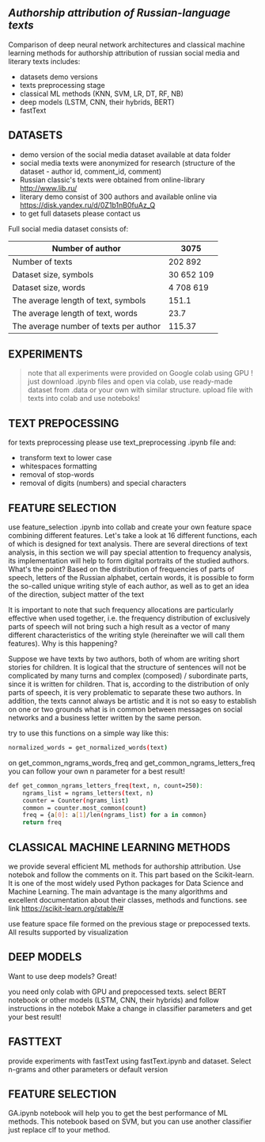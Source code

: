 ## _Authorship attribution of Russian-language texts_



Comparison of deep neural network architectures and classical machine learning methods for authorship attribution of russian social media and literary texts includes:

- datasets demo versions
- texts preprocessing stage
- classical ML methods (KNN, SVM, LR, DT, RF, NB)
- deep models (LSTM, CNN, their hybrids, BERT)
- fastText


## DATASETS

- demo version of the social media dataset available at data folder 
- social media texts were anonymized for research (structure of the dataset - author id, comment_id, comment)
- Russian classic's texts were obtained from online-library http://www.lib.ru/
- literary demo consist of 300 authors and available online via https://disk.yandex.ru/d/0Z1b1nB0fuAz_Q
- to get full datasets please contact us 

Full social media dataset consists of:

| Number of author | 3075 |
| ------ | ------ |
| Number of texts  | 202 892 |
| Dataset size, symbols | 30 652 109 |
| Dataset size, words | 4 708 619 |
| The average length of text, symbols | 151.1 |
| The average length of text, words | 23.7 |
| The average number of texts per author | 115.37 |
## EXPERIMENTS

> note that all experiments were provided on Google colab using GPU ! 
> just download .ipynb files and open via colab, use ready-made dataset from .data or your own with similar structure. upload file with texts into colab and use noteboks! 


 
## TEXT PREPOCESSING

for texts preprocessing please use text_preprocessing .ipynb file and:

- transform text to lower case 
- whitespaces formatting
- removal of stop-words
- removal of digits (numbers) and special characters

## FEATURE SELECTION

use feature_selection .ipynb into collab and create your own feature space combining different features.
Let's take a look at 16 different functions, each of which is designed for text analysis.
There are several directions of text analysis, in this section we will pay special attention to frequency analysis, its implementation will help to form digital portraits of the studied authors. What's the point?
Based on the distribution of frequencies of parts of speech, letters of the Russian alphabet, certain words, it is possible to form the so-called unique writing style of each author, as well as to get an idea of ​​the direction, subject matter of the text

It is important to note that such frequency allocations are particularly effective when used together, i.e. the frequency distribution of exclusively parts of speech will not bring such a high result as a vector of many different characteristics of the writing style (hereinafter we will call them features). Why is this happening?

Suppose we have texts by two authors, both of whom are writing short stories for children. It is logical that the structure of sentences will not be complicated by many turns and complex (composed) / subordinate parts, since it is written for children. That is, according to the distribution of only parts of speech, it is very problematic to separate these two authors.
In addition, the texts cannot always be artistic and it is not so easy to establish on one or two grounds what is in common between messages on social networks and a business letter written by the same person.

try to use this functions on a simple way like this:

```sh
normalized_words = get_normalized_words(text)
```
on get_common_ngrams_words_freq and get_common_ngrams_letters_freq you can follow your own n parameter for a best result!

```sh
def get_common_ngrams_letters_freq(text, n, count=250):
    ngrams_list = ngrams_letters(text, n)
    counter = Counter(ngrams_list)
    common = counter.most_common(count)
    freq = {a[0]: a[1]/len(ngrams_list) for a in common}
    return freq
```

## CLASSICAL MACHINE LEARNING METHODS

we provide several efficient ML methods for authorship attribution. Use notebok and follow the comments on it. This part based on the Scikit-learn. It is one of the most widely used Python packages for Data Science and Machine Learning.
The main advantage is the many algorithms and excellent documentation about their classes, methods and functions. see link https://scikit-learn.org/stable/#

use feature space file formed on the previous stage or prepocessed texts. All results supported by visualization 

## DEEP MODELS

Want to use deep models? Great!

you need only colab with GPU and prepocessed texts.
select BERT notebook or other models (LSTM, CNN, their hybrids) and follow instructions in the notebok
Make a change in classifier parameters and get your best result!


## FASTTEXT

provide experiments with fastText using fastText.ipynb and dataset. Select n-grams and other parameters or default version

## FEATURE SELECTION

GA.ipynb notebook will help you to get the best performance of ML methods. 
This notebook based on SVM, but you can use another classifier just replace clf to your method.


[//]: # (These are reference links used in the body of this note and get stripped out when the markdown processor does its job. There is no need to format nicely because it shouldn't be seen. Thanks SO - http://stackoverflow.com/questions/4823468/store-comments-in-markdown-syntax)

   [dill]: <https://github.com/joemccann/dillinger>
   [git-repo-url]: <https://github.com/joemccann/dillinger.git>
   [john gruber]: <http://daringfireball.net>
   [df1]: <http://daringfireball.net/projects/markdown/>
   [markdown-it]: <https://github.com/markdown-it/markdown-it>
   [Ace Editor]: <http://ace.ajax.org>
   [node.js]: <http://nodejs.org>
   [Twitter Bootstrap]: <http://twitter.github.com/bootstrap/>
   [jQuery]: <http://jquery.com>
   [@tjholowaychuk]: <http://twitter.com/tjholowaychuk>
   [express]: <http://expressjs.com>
   [AngularJS]: <http://angularjs.org>
   [Gulp]: <http://gulpjs.com>

   [PlDb]: <https://github.com/joemccann/dillinger/tree/master/plugins/dropbox/README.md>
   [PlGh]: <https://github.com/joemccann/dillinger/tree/master/plugins/github/README.md>
   [PlGd]: <https://github.com/joemccann/dillinger/tree/master/plugins/googledrive/README.md>
   [PlOd]: <https://github.com/joemccann/dillinger/tree/master/plugins/onedrive/README.md>
   [PlMe]: <https://github.com/joemccann/dillinger/tree/master/plugins/medium/README.md>
   [PlGa]: <https://github.com/RahulHP/dillinger/blob/master/plugins/googleanalytics/README.md>
